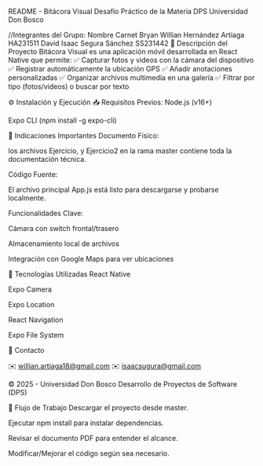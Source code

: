 README - Bitácora Visual
Desafío Práctico de la Materia DPS
Universidad Don Bosco

//Integrantes del Grupo:
Nombre	Carnet
Bryan Willian Hernández Artiaga	HA231511
David Isaac Segura Sánchez	SS231442
📱 Descripción del Proyecto
Bitácora Visual es una aplicación móvil desarrollada en React Native que permite:
✅ Capturar fotos y videos con la cámara del dispositivo
✅ Registrar automáticamente la ubicación GPS
✅ Añadir anotaciones personalizadas
✅ Organizar archivos multimedia en una galería
✅ Filtrar por tipo (fotos/videos) o buscar por texto

⚙️ Instalación y Ejecución
📥 Requisitos Previos:
Node.js (v16+)

Expo CLI (npm install -g expo-cli)

📌 Indicaciones Importantes
Documento Físico:

los archivos Ejercicio, y Ejercicio2  en la rama master contiene toda la documentación técnica.

Código Fuente:

El archivo principal App.js está listo para descargarse y probarse localmente.

Funcionalidades Clave:

Cámara con switch frontal/trasero

Almacenamiento local de archivos

Integración con Google Maps para ver ubicaciones

🚀 Tecnologías Utilizadas
React Native

Expo Camera

Expo Location

React Navigation

Expo File System

📧 Contacto

✉️ willian.artiaga18@gmail.com
✉️ isaacsugura@gmail.com

© 2025 - Universidad Don Bosco
Desarrollo de Proyectos de Software (DPS)

🔄 Flujo de Trabajo
Descargar el proyecto desde master.

Ejecutar npm install para instalar dependencias.

Revisar el documento PDF para entender el alcance.

Modificar/Mejorar el código según sea necesario.

